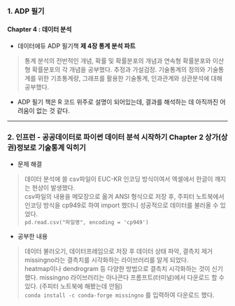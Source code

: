 ### 1. ADP 필기
#### Chapter 4 : 데이터 분석
- 데이터에듀 ADP 필기책 **제 4장 통계 분석 파트** 
> 통계 분석의 전반적인 개념, 확률 및 확률분포의 개념과 연속형 확률분포와 이산형 확률분포의 각 개념을 공부했다.
> 추정과 가설검정. 기술통계의 정의와 기술통계를 위한 기초통계량, 그래프를 활용한 기술통계, 인과관계와 상관분석에 대해 공부했다.    
- ADP 필기 책은 R 코드 위주로 설명이 되어있는데, 결과를 해석하는 데 아직까진 어려움이 없는 것 같다.
                
- - -             

### 2. 인프런 - 공공데이터로 파이썬 데이터 분석 시작하기 Chapter 2 상가(상권)정보로 기술통계 익히기
- 문제 해결
>  데이터 분석에 쓸 csv파일이 EUC-KR 인코딩 방식이여서 엑셀에서 한글이 깨지는 현상이 발생했다.    
> csv파일의 내용을 메모장으로 옮겨 ANSI 형식으로 저장 후, 주피터 노트북에서 인코딩 방식을 cp949로 하여 import 했더니 성공적으로 데이터를 불러올 수 있었다.    
```pd.read.csv("파일명", encoding = 'cp949')```     
- 공부한 내용
> 데이터 불러오기, 데이터프레임으로 저장 후 데이터 상태 파악, 결측치 제거
> missingno라는 결측치를 시각화하는 라이브러리를 알게 되었다.    
> heatmap이나 dendrogram 등 다양한 방법으로 결측치 시각화하는 것이 신기했다.
> missingno 라이브러리는 아나콘다 프롬프트(터미널)에서 다운로드 할 수 있다. (주피터 노트북에 해봤는데 안됨)    
> ```conda install -c conda-forge missingno``` 를 입력하여 다운로드 했다.
